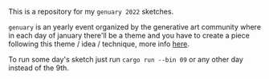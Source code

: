 This is a repository for my `genuary 2022` sketches.

`genuary` is an yearly event organized by the generative art community where in
each day of january there'll be a theme and you have to create a piece
following this theme / idea / technique, more info [here](https://genuary.art/).


To run some day's sketch just run `cargo run --bin 09` or any other day instead
of the 9th.
